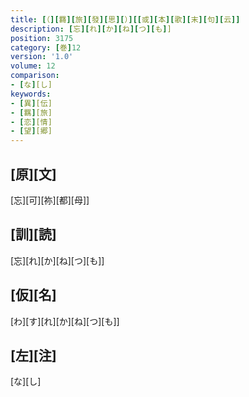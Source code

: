```yaml
---
title: [（][羇][旅][發][思][）][[或][本][歌][末][句][云]]
description: [忘][れ][か][ね][つ][も]]
position: 3175
category: [巻]12
version: '1.0'
volume: 12
comparison:
- [な][し]
keywords:
- [異][伝]
- [羈][旅]
- [恋][情]
- [望][郷]
---
```


## [原][文]

[忘][可][祢][都][母]]

## [訓][読]

[忘][れ][か][ね][つ][も]]

## [仮][名]

[わ][す][れ][か][ね][つ][も]]

## [左][注]

[な][し]
